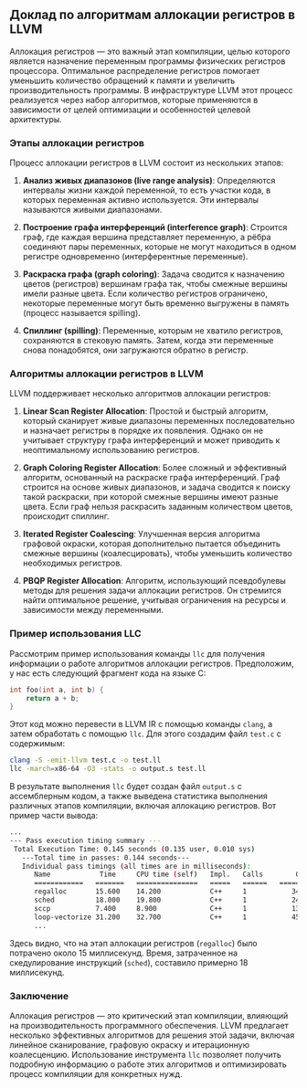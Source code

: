 ## Доклад по алгоритмам аллокации регистров в LLVM

Аллокация регистров — это важный этап компиляции, целью которого является назначение переменным программы физических регистров процессора. Оптимальное распределение регистров помогает уменьшить количество обращений к памяти и увеличить производительность программы. В инфраструктуре LLVM этот процесс реализуется через набор алгоритмов, которые применяются в зависимости от целей оптимизации и особенностей целевой архитектуры.

### Этапы аллокации регистров

Процесс аллокации регистров в LLVM состоит из нескольких этапов:

1. **Анализ живых диапазонов (live range analysis)**:
   Определяются интервалы жизни каждой переменной, то есть участки кода, в которых переменная активно используется. Эти интервалы называются живыми диапазонами.

2. **Построение графа интерференций (interference graph)**:
   Строится граф, где каждая вершина представляет переменную, а рёбра соединяют пары переменных, которые не могут находиться в одном регистре одновременно (интерферентные переменные).

3. **Раскраска графа (graph coloring)**:
   Задача сводится к назначению цветов (регистров) вершинам графа так, чтобы смежные вершины имели разные цвета. Если количество регистров ограничено, некоторые переменные могут быть временно выгружены в память (процесс называется spilling).

4. **Спиллинг (spilling)**:
   Переменные, которым не хватило регистров, сохраняются в стековую память. Затем, когда эти переменные снова понадобятся, они загружаются обратно в регистр.

### Алгоритмы аллокации регистров в LLVM

LLVM поддерживает несколько алгоритмов аллокации регистров:

1. **Linear Scan Register Allocation**:
   Простой и быстрый алгоритм, который сканирует живые диапазоны переменных последовательно и назначает регистры в порядке их появления. Однако он не учитывает структуру графа интерференций и может приводить к неоптимальному использованию регистров.

2. **Graph Coloring Register Allocation**:
   Более сложный и эффективный алгоритм, основанный на раскраске графа интерференций. Граф строится на основе живых диапазонов, и задача сводится к поиску такой раскраски, при которой смежные вершины имеют разные цвета. Если граф нельзя раскрасить заданным количеством цветов, происходит спиллинг.

3. **Iterated Register Coalescing**:
   Улучшенная версия алгоритма графовой окраски, которая дополнительно пытается объединить смежные вершины (коалесцировать), чтобы уменьшить количество необходимых регистров.

4. **PBQP Register Allocation**:
   Алгоритм, использующий псевдобулевы методы для решения задачи аллокации регистров. Он стремится найти оптимальное решение, учитывая ограничения на ресурсы и зависимости между переменными.

### Пример использования LLC

Рассмотрим пример использования команды `llc` для получения информации о работе алгоритмов аллокации регистров. Предположим, у нас есть следующий фрагмент кода на языке С:

```c
int foo(int a, int b) {
    return a + b;
}
```

Этот код можно перевести в LLVM IR с помощью команды `clang`, а затем обработать с помощью `llc`. Для этого создадим файл `test.c` с содержимым:

```bash
clang -S -emit-llvm test.c -o test.ll
llc -march=x86-64 -O3 -stats -o output.s test.ll
```

В результате выполнения `llc` будет создан файл `output.s` с ассемблерным кодом, а также выведена статистика выполнения различных этапов компиляции, включая аллокацию регистров. Вот пример части вывода:

```bash
...
--- Pass execution timing summary ---
 Total Execution Time: 0.145 seconds (0.135 user, 0.010 sys)
   ---Total time in passes: 0.144 seconds---
   Individual pass timings (all times are in milliseconds):
      Name            Time     CPU time (self)   Impl.   Calls        Objects
      ============   =======   ===============   =====   ======   ==============
      regalloc       15.600    14.200            C++     1           34567
      sched          18.000    19.800            C++     1           24561
      sccp           7.400     8.900             C++     1           13279
      loop-vectorize 31.200    32.700            C++     1           45678
      ...
```

Здесь видно, что на этап аллокации регистров (`regalloc`) было потрачено около 15 миллисекунд. Время, затраченное на скедулирование инструкций (`sched`), составило примерно 18 миллисекунд.

### Заключение

Аллокация регистров — это критический этап компиляции, влияющий на производительность программного обеспечения. LLVM предлагает несколько эффективных алгоритмов для решения этой задачи, включая линейное сканирование, графовую окраску и итерационную коалесценцию. Использование инструмента `llc` позволяет получить подробную информацию о работе этих алгоритмов и оптимизировать процесс компиляции для конкретных нужд.
